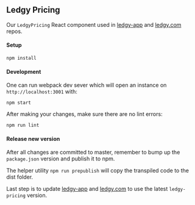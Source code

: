 ## Ledgy Pricing

Our `LedgyPricing` React component used in [ledgy-app] and [ledgy.com] repos.

#### Setup

```
npm install
```

#### Development

One can run webpack dev sever which will open an instance on `http://localhost:3001` with:

```
npm start
```

After making your changes, make sure there are no lint errors:

```
npm run lint
```

#### Release new version

After all changes are committed to master, remember to bump up the `package.json` version and publish it to npm.

The helper utility `npm run prepublish` will copy the transpiled code to the dist folder.

Last step is to update [ledgy-app] and [ledgy.com] to use the latest `ledgy-pricing` version.

[ledgy-app]: https://github.com/morloy/ledgy-app
[ledgy.com]: https://github.com/morloy/ledgy.com
